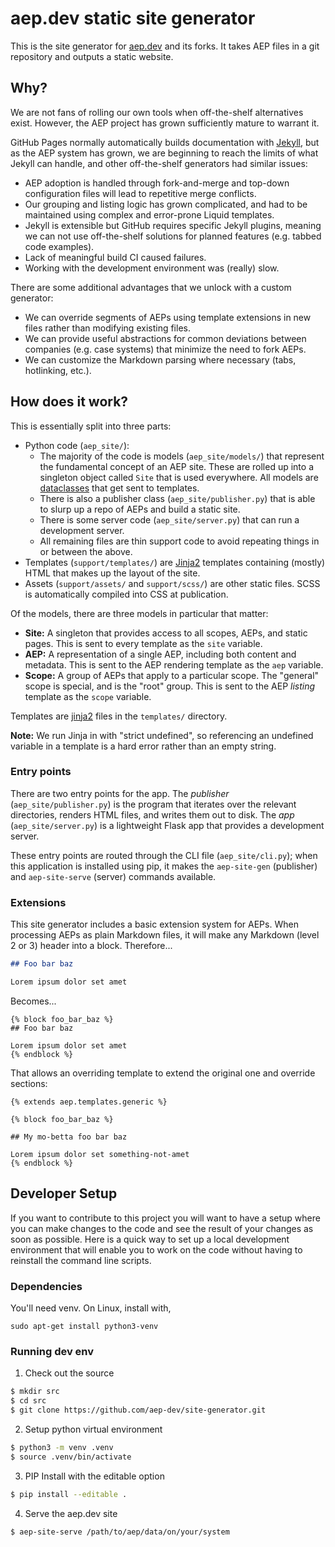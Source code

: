 # aep.dev static site generator

This is the site generator for [aep.dev](https://aep.dev) and its forks. It
takes AEP files in a git repository and outputs a static website.

## Why?

We are not fans of rolling our own tools when off-the-shelf alternatives exist.
However, the AEP project has grown sufficiently mature to warrant it.

GitHub Pages normally automatically builds documentation with [Jekyll][], but
as the AEP system has grown, we are beginning to reach the limits of what
Jekyll can handle, and other off-the-shelf generators had similar issues:

- AEP adoption is handled through fork-and-merge and top-down configuration
  files will lead to repetitive merge conflicts.
- Our grouping and listing logic has grown complicated, and had to be
  maintained using complex and error-prone Liquid templates.
- Jekyll is extensible but GitHub requires specific Jekyll plugins, meaning we
  can not use off-the-shelf solutions for planned features (e.g. tabbed code
  examples).
- Lack of meaningful build CI caused failures.
- Working with the development environment was (really) slow.

There are some additional advantages that we unlock with a custom generator:

- We can override segments of AEPs using template extensions in new files
  rather than modifying existing files.
- We can provide useful abstractions for common deviations between companies
  (e.g. case systems) that minimize the need to fork AEPs.
- We can customize the Markdown parsing where necessary (tabs, hotlinking,
  etc.).

## How does it work?

This is essentially split into three parts:

- Python code (`aep_site/`):
  - The majority of the code is models (`aep_site/models/`) that represent the
    fundamental concept of an AEP site. These are rolled up into a singleton
    object called `Site` that is used everywhere. All models are
    [dataclasses][] that get sent to templates.
  - There is also a publisher class (`aep_site/publisher.py`) that is able to
    slurp up a repo of AEPs and build a static site.
  - There is some server code (`aep_site/server.py`) that can run a development
    server.
  - All remaining files are thin support code to avoid repeating things in or
    between the above.
- Templates (`support/templates/`) are [Jinja2][] templates containing (mostly)
  HTML that makes up the layout of the site.
- Assets (`support/assets/` and `support/scss/`) are other static files. SCSS
  is automatically compiled into CSS at publication.

Of the models, there are three models in particular that matter:

- **Site:** A singleton that provides access to all scopes, AEPs, and static
  pages. This is sent to every template as the `site` variable.
- **AEP:** A representation of a single AEP, including both content and
  metadata. This is sent to the AEP rendering template as the `aep` variable.
- **Scope:** A group of AEPs that apply to a particular scope. The "general"
  scope is special, and is the "root" group. This is sent to the AEP _listing_
  template as the `scope` variable.

Templates are [jinja2][] files in the `templates/` directory.

**Note:** We run Jinja in with "strict undefined", so referencing an undefined
variable in a template is a hard error rather than an empty string.

### Entry points

There are two entry points for the app. The _publisher_
(`aep_site/publisher.py`) is the program that iterates over the relevant
directories, renders HTML files, and writes them out to disk. The _app_
(`aep_site/server.py`) is a lightweight Flask app that provides a development
server.

These entry points are routed through the CLI file (`aep_site/cli.py`); when
this application is installed using pip, it makes the `aep-site-gen`
(publisher) and `aep-site-serve` (server) commands available.

### Extensions

This site generator includes a basic extension system for AEPs. When processing
AEPs as plain Markdown files, it will make any Markdown (level 2 or 3) header
into a block. Therefore...

```md
## Foo bar baz

Lorem ipsum dolor set amet
```

Becomes...

```j2
{% block foo_bar_baz %}
## Foo bar baz

Lorem ipsum dolor set amet
{% endblock %}
```

That allows an overriding template to extend the original one and override
sections:

```j2
{% extends aep.templates.generic %}

{% block foo_bar_baz %}

## My mo-betta foo bar baz

Lorem ipsum dolor set something-not-amet
{% endblock %}
```

## Developer Setup

If you want to contribute to this project you will want to have a setup where
you can make changes to the code and see the result of your changes as soon as
possible. Here is a quick way to set up a local development environment that
will enable you to work on the code without having to reinstall the command
line scripts.

### Dependencies

You'll need venv. On Linux, install with,

```
sudo apt-get install python3-venv
```

### Running dev env

1. Check out the source

```bash
$ mkdir src
$ cd src
$ git clone https://github.com/aep-dev/site-generator.git
```

2. Setup python virtual environment

```bash
$ python3 -m venv .venv
$ source .venv/bin/activate
```

3. PIP Install with the editable option

```bash
$ pip install --editable .
```

4. Serve the aep.dev site

```bash
$ aep-site-serve /path/to/aep/data/on/your/system
```

[dataclasses]: https://docs.python.org/3/library/dataclasses.html
[jekyll]: https://jekyllrb.com/
[jinja2]: https://jinja.palletsprojects.com/en/2.11.x/
